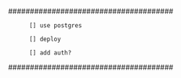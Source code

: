 ######################################

          [] use postgres
          
          [] deploy
          
          [] add auth?

######################################
 
